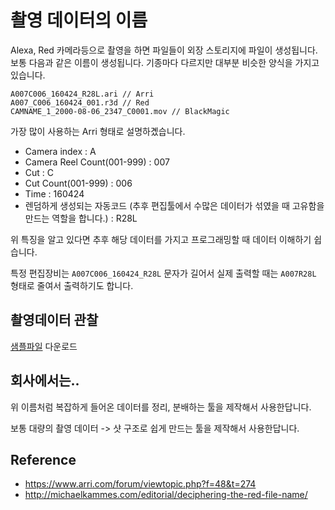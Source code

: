# 촬영 데이터의 이름
Alexa, Red 카메라등으로 촬영을 하면 파일들이 외장 스토리지에 파일이 생성됩니다.
보통 다음과 같은 이름이 생성됩니다. 기종마다 다르지만 대부분 비슷한 양식을 가지고 있습니다.

```
A007C006_160424_R28L.ari // Arri
A007_C006_160424_001.r3d // Red
CAMNAME_1_2000-08-06_2347_C0001.mov // BlackMagic
```

가장 많이 사용하는 Arri 형태로 설명하곘습니다.

- Camera index : A
- Camera Reel Count(001-999) : 007
- Cut : C
- Cut Count(001-999) : 006
- Time : 160424
- 렌덤하게 생성되는 자동코드 (추후 편집툴에서 수많은 데이터가 섞였을 때 고유함을 만드는 역할을 합니다.) : R28L

위 특징을 알고 있다면 추후 해당 데이터를 가지고 프로그래밍할 때 데이터 이해하기  쉽습니다.

특정 편집장비는 `A007C006_160424_R28L` 문자가 길어서 실제 출력할 때는 `A007R28L` 형태로 줄여서 출력하기도 합니다.

## 촬영데이터 관찰

[샘플파일](sample.md) 다운로드

## 회사에서는..
위 이름처럼 복잡하게 들어온 데이터를 정리, 분배하는 툴을 제작해서 사용한답니다.

보통 대량의 촬영 데이터 -> 샷 구조로 쉽게 만드는 툴을 제작해서 사용한답니다.

## Reference
- https://www.arri.com/forum/viewtopic.php?f=48&t=274
- http://michaelkammes.com/editorial/deciphering-the-red-file-name/